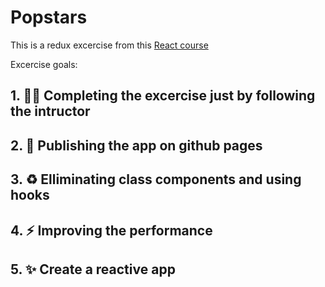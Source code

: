 # Popstars
This is a redux excercise from this [React course](https://www.udemy.com/course/the-complete-react-native-course-create-beautiful-apps/ )

Excercise goals:
## 1. :technologist: Completing the excercise just by following the intructor
## 2. :rocket: Publishing the app on github pages
## 3. :recycle: Elliminating class components and using hooks
## 4. :zap: Improving the performance
## 5. :sparkles: Create a reactive app
